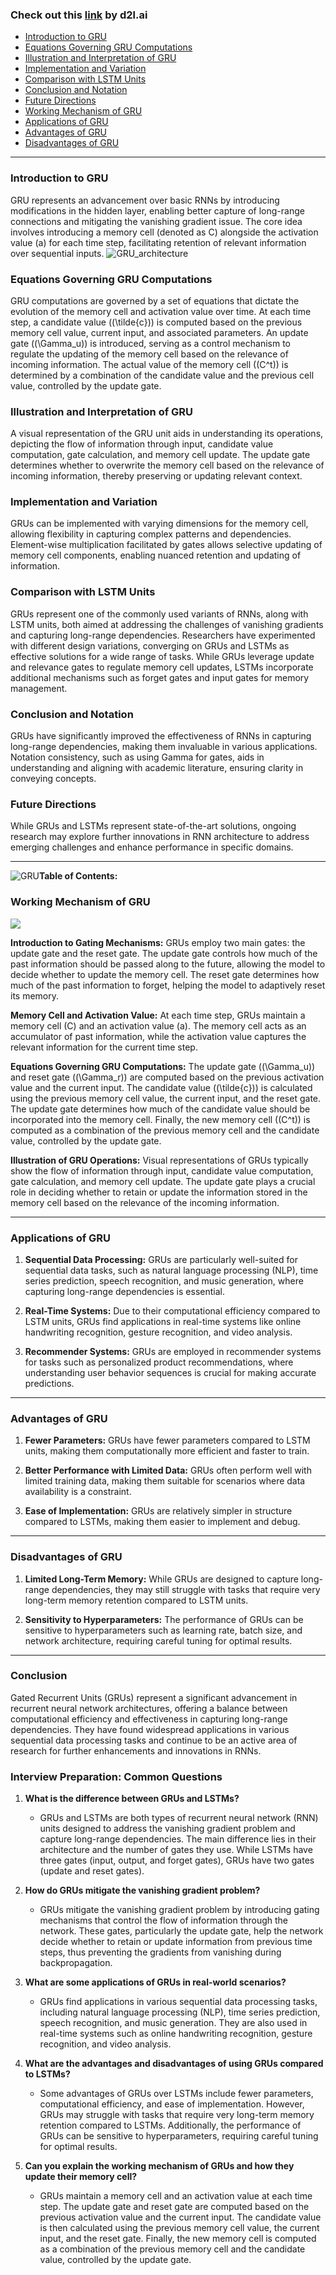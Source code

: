 ### Check out this [link](https://d2l.ai/chapter_recurrent-modern/gru.html) by d2l.ai
- [Introduction to GRU](#introduction-to-gru)
- [Equations Governing GRU Computations](#equations-governing-gru-computations)
- [Illustration and Interpretation of GRU](#illustration-and-interpretation-of-gru)
- [Implementation and Variation](#implementation-and-variation)
- [Comparison with LSTM Units](#comparison-with-lstm-units)
- [Conclusion and Notation](#conclusion-and-notation)
- [Future Directions](#future-directions)
- [Working Mechanism of GRU](#working-mechanism-of-gru)
- [Applications of GRU](#applications-of-gru)
- [Advantages of GRU](#advantages-of-gru)
- [Disadvantages of GRU](#disadvantages-of-gru)

---

### Introduction to GRU
GRU represents an advancement over basic RNNs by introducing modifications in the hidden layer, enabling better capture of long-range connections and mitigating the vanishing gradient issue. The core idea involves introducing a memory cell (denoted as C) alongside the activation value (a) for each time step, facilitating retention of relevant information over sequential inputs.
![GRU_architecture](https://github.com/chethanhn29/Personal-Collection-of-Resources-to-learn/assets/110838853/7d3b6e82-2836-4b6e-b461-7e16fe7635ea)

### Equations Governing GRU Computations
GRU computations are governed by a set of equations that dictate the evolution of the memory cell and activation value over time. At each time step, a candidate value (\(\tilde{c}\)) is computed based on the previous memory cell value, current input, and associated parameters. An update gate (\(\Gamma_u\)) is introduced, serving as a control mechanism to regulate the updating of the memory cell based on the relevance of incoming information. The actual value of the memory cell (\(C^t\)) is determined by a combination of the candidate value and the previous cell value, controlled by the update gate.

### Illustration and Interpretation of GRU
A visual representation of the GRU unit aids in understanding its operations, depicting the flow of information through input, candidate value computation, gate calculation, and memory cell update. The update gate determines whether to overwrite the memory cell based on the relevance of incoming information, thereby preserving or updating relevant context.

### Implementation and Variation
GRUs can be implemented with varying dimensions for the memory cell, allowing flexibility in capturing complex patterns and dependencies. Element-wise multiplication facilitated by gates allows selective updating of memory cell components, enabling nuanced retention and updating of information.

### Comparison with LSTM Units
GRUs represent one of the commonly used variants of RNNs, along with LSTM units, both aimed at addressing the challenges of vanishing gradients and capturing long-range dependencies. Researchers have experimented with different design variations, converging on GRUs and LSTMs as effective solutions for a wide range of tasks. While GRUs leverage update and relevance gates to regulate memory cell updates, LSTMs incorporate additional mechanisms such as forget gates and input gates for memory management.

### Conclusion and Notation
GRUs have significantly improved the effectiveness of RNNs in capturing long-range dependencies, making them invaluable in various applications. Notation consistency, such as using Gamma for gates, aids in understanding and aligning with academic literature, ensuring clarity in conveying concepts.

### Future Directions
While GRUs and LSTMs represent state-of-the-art solutions, ongoing research may explore further innovations in RNN architecture to address emerging challenges and enhance performance in specific domains.

---
![GRU](https://github.com/chethanhn29/Personal-Collection-of-Resources-to-learn/assets/110838853/64e3ac6f-c260-4d17-b1f7-40ac37d59436)**Table of Contents:**

### Working Mechanism of GRU
![](https://d2l.ai/_images/gru-3.svg)

**Introduction to Gating Mechanisms:**
GRUs employ two main gates: the update gate and the reset gate. The update gate controls how much of the past information should be passed along to the future, allowing the model to decide whether to update the memory cell. The reset gate determines how much of the past information to forget, helping the model to adaptively reset its memory.

**Memory Cell and Activation Value:**
At each time step, GRUs maintain a memory cell (C) and an activation value (a). The memory cell acts as an accumulator of past information, while the activation value captures the relevant information for the current time step.

**Equations Governing GRU Computations:**
The update gate (\(\Gamma_u\)) and reset gate (\(\Gamma_r\)) are computed based on the previous activation value and the current input. The candidate value (\(\tilde{c}\)) is calculated using the previous memory cell value, the current input, and the reset gate. The update gate determines how much of the candidate value should be incorporated into the memory cell. Finally, the new memory cell (\(C^t\)) is computed as a combination of the previous memory cell and the candidate value, controlled by the update gate.

**Illustration of GRU Operations:**
Visual representations of GRUs typically show the flow of information through input, candidate value computation, gate calculation, and memory cell update. The update gate plays a crucial role in deciding whether to retain or update the information stored in the memory cell based on the relevance of the incoming information.

---

### Applications of GRU

1. **Sequential Data Processing:** GRUs are particularly well-suited for sequential data tasks, such as natural language processing (NLP), time series prediction, speech recognition, and music generation, where capturing long-range dependencies is essential.

2. **Real-Time Systems:** Due to their computational efficiency compared to LSTM units, GRUs find applications in real-time systems like online handwriting recognition, gesture recognition, and video analysis.

3. **Recommender Systems:** GRUs are employed in recommender systems for tasks such as personalized product recommendations, where understanding user behavior sequences is crucial for making accurate predictions.

---

### Advantages of GRU

1. **Fewer Parameters:** GRUs have fewer parameters compared to LSTM units, making them computationally more efficient and faster to train.

2. **Better Performance with Limited Data:** GRUs often perform well with limited training data, making them suitable for scenarios where data availability is a constraint.

3. **Ease of Implementation:** GRUs are relatively simpler in structure compared to LSTMs, making them easier to implement and debug.

---

### Disadvantages of GRU

1. **Limited Long-Term Memory:** While GRUs are designed to capture long-range dependencies, they may still struggle with tasks that require very long-term memory retention compared to LSTM units.

2. **Sensitivity to Hyperparameters:** The performance of GRUs can be sensitive to hyperparameters such as learning rate, batch size, and network architecture, requiring careful tuning for optimal results.

---

### Conclusion

Gated Recurrent Units (GRUs) represent a significant advancement in recurrent neural network architectures, offering a balance between computational efficiency and effectiveness in capturing long-range dependencies. They have found widespread applications in various sequential data processing tasks and continue to be an active area of research for further enhancements and innovations in RNNs.


### Interview Preparation: Common Questions

1. **What is the difference between GRUs and LSTMs?**
   - GRUs and LSTMs are both types of recurrent neural network (RNN) units designed to address the vanishing gradient problem and capture long-range dependencies. The main difference lies in their architecture and the number of gates they use. While LSTMs have three gates (input, output, and forget gates), GRUs have two gates (update and reset gates).

2. **How do GRUs mitigate the vanishing gradient problem?**
   - GRUs mitigate the vanishing gradient problem by introducing gating mechanisms that control the flow of information through the network. These gates, particularly the update gate, help the network decide whether to retain or update information from previous time steps, thus preventing the gradients from vanishing during backpropagation.

3. **What are some applications of GRUs in real-world scenarios?**
   - GRUs find applications in various sequential data processing tasks, including natural language processing (NLP), time series prediction, speech recognition, and music generation. They are also used in real-time systems such as online handwriting recognition, gesture recognition, and video analysis.

4. **What are the advantages and disadvantages of using GRUs compared to LSTMs?**
   - Some advantages of GRUs over LSTMs include fewer parameters, computational efficiency, and ease of implementation. However, GRUs may struggle with tasks that require very long-term memory retention compared to LSTMs. Additionally, the performance of GRUs can be sensitive to hyperparameters, requiring careful tuning for optimal results.

5. **Can you explain the working mechanism of GRUs and how they update their memory cell?**
   - GRUs maintain a memory cell and an activation value at each time step. The update gate and reset gate are computed based on the previous activation value and the current input. The candidate value is then calculated using the previous memory cell value, the current input, and the reset gate. Finally, the new memory cell is computed as a combination of the previous memory cell and the candidate value, controlled by the update gate.
